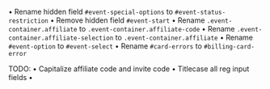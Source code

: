 • Rename hidden field `#event-special-options` to `#event-status-restriction`
• Remove hidden field `#event-start`
• Rename `.event-container.affiliate` to `.event-container.affiliate-code`
• Rename `.event-container.affiliate-selection` to `.event-container.affiliate`
• Rename `#event-option` to `#event-select`
• Rename `#card-errors` to `#billing-card-error`


TODO:
• Capitalize affiliate code and invite code
• Titlecase all reg input fields
• 
